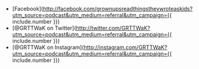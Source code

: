 - [Facebook](http://facebook.com/grownupsreadthingstheywroteaskids?utm_source=podcast&utm_medium=referral&utm_campaign={{ include.number }})
- [@GRTTWaK on Twitter](http://twitter.com/GRTTWaK?utm_source=podcast&utm_medium=referral&utm_campaign={{ include.number }})
- [@GRTTWaK on Instagram](http://instagram.com/GRTTWaK?utm_source=podcast&utm_medium=referral&utm_campaign={{ include.number }})